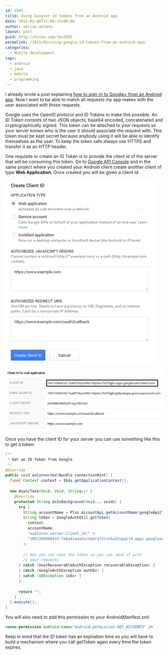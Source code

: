 ```yaml
---
id: 2565
title: Using Google+ id tokens from an Android app
date: 2015-02-06T17:08:33+00:00
author: adrian.ancona
layout: post
guid: http://ncona.com/?p=2565
permalink: /2015/02/using-google-id-tokens-from-an-android-app/
categories:
  - Mobile development
tags:
  - android
  - java
  - mobile
  - programming
---
```

I already wrote a post explaining [how to sign-in to Google+ from an Android app](http://ncona.com/2015/01/google-sign-in-on-android/). Now I want to be able to match all requests my app makes with the user associated with those requests.

Google uses the OpenID protocol and ID Tokens to make this possible. An ID Token consists of two JSON objects, base64 encoded, concatenated and cryptographically signed. This token can be attached to your requests so your server knows who is the user it should associate the request with. This token must be kept secret because anybody using it will be able to identify themselves as the user. To keep the token safe always use HTTPS and transfer it as an HTTP header.

<!--more-->

One requisite to create an ID Token is to provide the client id of the server that will be consuming this token. Go to [Google API Console](https://console.developers.google.com) and in the same project where you created your Android client create another client of type **Web Application**. Once created you will be given a client id.

[<img src="/images/posts/web_application_client.png" alt="web_application_client" />](/images/posts/web_application_client.png)

[<img src="/images/posts/client_id.png" alt="client_id" />](/images/posts/client_id.png)

Once you have the client ID for your server you can use something like this to get a token:

```java
/**
 * Get an ID Token from Google
 */
@Override
public void onConnected(Bundle connectionHint) {
  final Context context = this.getApplicationContext();

  new AsyncTask<Void, Void, String>() {
    @Override
    protected String doInBackground(Void... voids) {
      try {
        String accountName = Plus.AccountApi.getAccountName(googleApiClient);
        String token = GoogleAuthUtil.getToken(
          context,
          accountName,
          "audience:server:client_id:" +
          "1097205969433-fa8a4ieaa5vcnhprg72rutka22vpqcl4.apps.googleusercontent.com"
        );

        // Now you can save the token so you can send it with
        // your requests
      } catch (UserRecoverableAuthException recoverableException) {
      } catch (GoogleAuthException authEx) {
      } catch (IOException ioEx) {
      }

      return "";
    }
  }.execute();
}
```

You will also need to add this permission to your AndroidManifest.xml:

```xml
<uses-permission android:name="android.permission.GET_ACCOUNTS" />
```

Keep in mind that the ID token has an expiration time so you will have to build a mechanism where you call getToken again every time the token expires.
